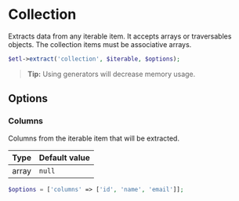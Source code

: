 # Collection

Extracts data from any iterable item. It accepts arrays or traversables objects. The collection items must be associative arrays.

```php
$etl->extract('collection', $iterable, $options);
```

> **Tip:** Using generators will decrease memory usage.


## Options

### Columns
Columns from the iterable item that will be extracted.

| Type | Default value |
|----- | ------------- |
| array | `null` |

```php
$options = ['columns' => ['id', 'name', 'email']];
```
